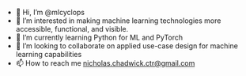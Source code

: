 - 👋 Hi, I’m @mlcyclops
- 👀 I’m interested in making machine learning technologies more accessible, functional, and visible.
- 🌱 I’m currently learning Python for ML and PyTorch
- 💞️ I’m looking to collaborate on applied use-case design for machine learning capabilities
- 📫 How to reach me nicholas.chadwick.ctr@gmail.com

<!---
mlcyclops/mlcyclops is a ✨ special ✨ repository because its `README.md` (this file) appears on your GitHub profile.
You can click the Preview link to take a look at your changes.
--->
